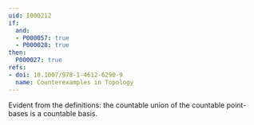 ```yaml
---
uid: I000212
if:
  and:
  - P000057: true
  - P000028: true
then:
  P000027: true
refs:
- doi: 10.1007/978-1-4612-6290-9
  name: Counterexamples in Topology
---
```


Evident from the definitions: the countable union of the countable
point-bases is a countable basis.
